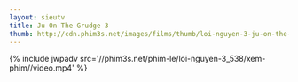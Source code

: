 ```yaml
---
layout: sieutv
title: Ju On The Grudge 3
thumb: http://cdn.phim3s.net/images/films/thumb/loi-nguyen-3-ju-on-the-grudge-3.jpg
---
```

{% include jwpadv src='//phim3s.net/phim-le/loi-nguyen-3_538/xem-phim//video.mp4' %}